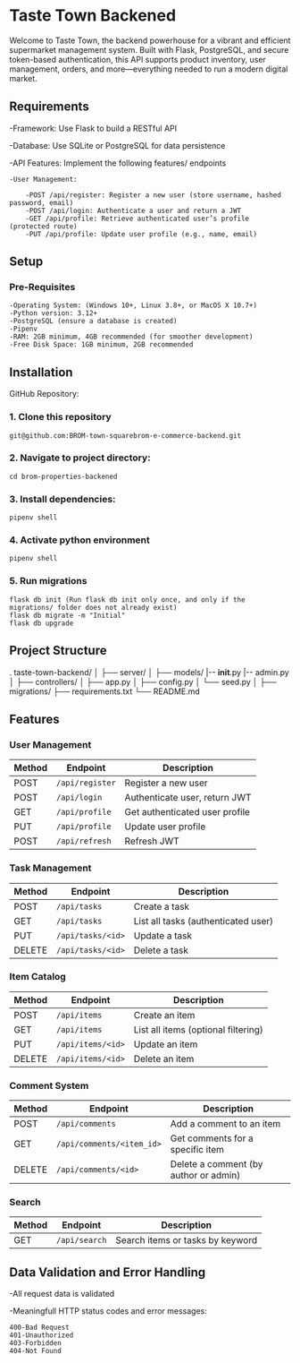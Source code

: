 # Taste Town Backened

Welcome to Taste Town, the backend powerhouse for a vibrant and efficient supermarket management system. Built with Flask, PostgreSQL, and secure token-based authentication, this API supports product inventory, user management, orders, and more—everything needed to run a modern digital market.

## Requirements


   -Framework: Use Flask to build a RESTful API

   -Database: Use SQLite or PostgreSQL for data persistence

   -API Features: Implement the following features/ endpoints

    -User Management:
    
        -POST /api/register: Register a new user (store username, hashed password, email)
        -POST /api/login: Authenticate a user and return a JWT
        -GET /api/profile: Retrieve authenticated user’s profile (protected route)
        -PUT /api/profile: Update user profile (e.g., name, email)

## Setup

### Pre-Requisites
    -Operating System: (Windows 10+, Linux 3.8+, or MacOS X 10.7+)
    -Python version: 3.12+
    -PostgreSQL (ensure a database is created)
    -Pipenv
    -RAM: 2GB minimum, 4GB recommended (for smoother development)
    -Free Disk Space: 1GB minimum, 2GB recommended


## Installation 

GitHub Repository:
### 1. Clone this repository
    git@github.com:BROM-town-squarebrom-e-commerce-backend.git

### 2. Navigate to project directory:
    cd brom-properties-backened

### 3. Install dependencies:
    pipenv shell

### 4. Activate python environment
    pipenv shell

### 5. Run migrations 
    flask db init (Run flask db init only once, and only if the migrations/ folder does not already exist)
    flask db migrate -m "Initial"
    flask db upgrade


## Project Structure
.
taste-town-backend/
│
├── server/
│   ├── models/
        |-- __init__.py
        |-- admin.py
│   ├── controllers/
│   ├── app.py
│   ├── config.py
│   └── seed.py
│
├── migrations/
├── requirements.txt
└── README.md

## Features
### User Management
| Method | Endpoint        | Description                    |
| ------ | --------------- | ------------------------------ |
| POST   | `/api/register` | Register a new user            |
| POST   | `/api/login`    | Authenticate user, return JWT  |
| GET    | `/api/profile`  | Get authenticated user profile |
| PUT    | `/api/profile`  | Update user profile            |
| POST   | `/api/refresh`  | Refresh JWT                    |


### Task Management
| Method | Endpoint          | Description                         |
| ------ | ----------------- | ----------------------------------- |
| POST   | `/api/tasks`      | Create a task                       |
| GET    | `/api/tasks`      | List all tasks (authenticated user) |
| PUT    | `/api/tasks/<id>` | Update a task                       |
| DELETE | `/api/tasks/<id>` | Delete a task                       |


### Item Catalog
| Method | Endpoint          | Description                         |
| ------ | ----------------- | ----------------------------------- |
| POST   | `/api/items`      | Create an item                      |
| GET    | `/api/items`      | List all items (optional filtering) |
| PUT    | `/api/items/<id>` | Update an item                      |
| DELETE | `/api/items/<id>` | Delete an item                      |


### Comment System
| Method | Endpoint                  | Description                           |
| ------ | ------------------------- | ------------------------------------- |
| POST   | `/api/comments`           | Add a comment to an item              |
| GET    | `/api/comments/<item_id>` | Get comments for a specific item      |
| DELETE | `/api/comments/<id>`      | Delete a comment (by author or admin) |


### Search
| Method | Endpoint      | Description                      |
| ------ | ------------- | -------------------------------- |
| GET    | `/api/search` | Search items or tasks by keyword |


## Data Validation and Error Handling
 -All request data is validated 

 -Meaningfull HTTP status codes and error messages:

    400-Bad Request
    401-Unauthorized
    403-Forbidden
    404-Not Found
